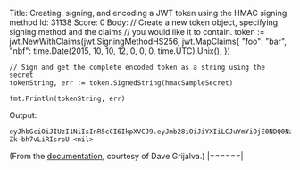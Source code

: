 Title: Creating, signing, and encoding a JWT token using the HMAC signing method
Id: 31138
Score: 0
Body:
    // Create a new token object, specifying signing method and the claims
    // you would like it to contain.
    token := jwt.NewWithClaims(jwt.SigningMethodHS256, jwt.MapClaims{
        "foo": "bar",
        "nbf": time.Date(2015, 10, 10, 12, 0, 0, 0, time.UTC).Unix(),
    })
    
    // Sign and get the complete encoded token as a string using the secret
    tokenString, err := token.SignedString(hmacSampleSecret)
    
    fmt.Println(tokenString, err)

Output:

    eyJhbGciOiJIUzI1NiIsInR5cCI6IkpXVCJ9.eyJmb28iOiJiYXIiLCJuYmYiOjE0NDQ0Nzg0MDB9.u1riaD1rW97opCoAuRCTy4w58Br-Zk-bh7vLiRIsrpU <nil>

(From the [documentation](https://godoc.org/github.com/dgrijalva/jwt-go#ex-New--Hmac), courtesy of Dave Grijalva.)
|======|
